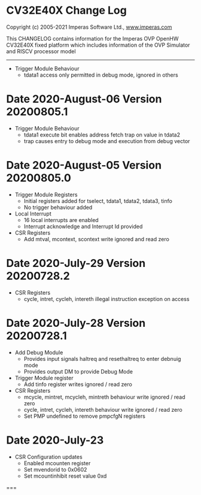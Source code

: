 CV32E40X Change Log
===
Copyright (c) 2005-2021 Imperas Software Ltd., www.imperas.com

This CHANGELOG contains information for the Imperas OVP OpenHW CV32E40X fixed platform which includes information of the OVP Simulator and RISCV processor model

---

- Trigger Module Behaviour
  - tdata1 access only permitted in debug mode, ignored in others

Date 2020-August-06
Version 20200805.1
===
- Trigger Module Behaviour
  - tdata1 execute bit enables address fetch trap on value in tdata2
  - trap causes entry to debug mode and execution from debug vector

Date 2020-August-05
Version 20200805.0
===
- Trigger Module Registers
  - Initial registers added for tselect, tdata1, tdata2, tdata3, tinfo
  - No trigger behaviour added
- Local Interrupt
  - 16 local interrupts are enabled
  - Interrupt acknowledge and Interrupt Id provided
- CSR Registers
  - Add mtval, mcontext, scontext write ignored and read zero

Date 2020-July-29
Version 20200728.2
===
- CSR Registers
   - cycle, intret, cycleh, intereth illegal instruction exception on access


Date 2020-July-28
Version 20200728.1
===

- Add Debug Module
   - Provides input signals haltreq and resethaltreq to enter debnuig mode
   - Provides output DM to provide Debug Mode
- Trigger Module register
   - Add tinfo register writes ignored / read zero
- CSR Registers
   - mcycle, mintret, mcycleh, mintreth behaviour write ignored / read zero
   - cycle, intret, cycleh, intereth  behaviour write ignored / read zero
   - Set PMP undefined to remove pmpcfgN registers

Date 2020-July-23
===

- CSR Configuration updates
  - Enabled mcounten register
  - Set mvendorid to 0x0602
  - Set mcountinhibit reset value 0xd

===